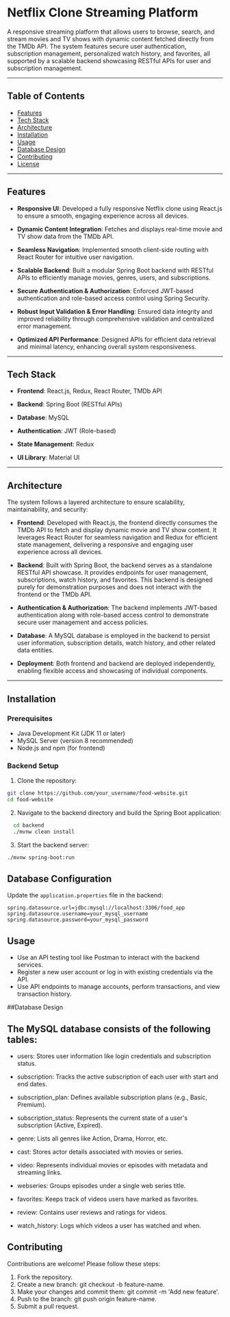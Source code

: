 # Netflix Clone Streaming Platform

A responsive streaming platform that allows users to browse, search, and stream movies and TV shows with dynamic content fetched directly from the TMDb API. The system features secure user authentication, subscription management, personalized watch history, and favorites, all supported by a scalable backend showcasing RESTful APIs for user and subscription management.



---

## Table of Contents

- [Features](#features)  
- [Tech Stack](#tech-stack)  
- [Architecture](#architecture)  
- [Installation](#installation)  
- [Usage](#usage)  
- [Database Design](#database-design)  
- [Contributing](#contributing)  
- [License](#license)  

---

## Features

- **Responsive UI**: Developed a fully responsive Netflix clone using React.js to ensure a smooth, engaging experience across all devices.

- **Dynamic Content Integration**: Fetches and displays real-time movie and TV show data from the TMDb API.

- **Seamless Navigation**: Implemented smooth client-side routing with React Router for intuitive user navigation.

- **Scalable Backend**: Built a modular Spring Boot backend with RESTful APIs to efficiently manage movies, genres, users, and subscriptions.

- **Secure Authentication & Authorization**: Enforced JWT-based authentication and role-based access control using Spring Security.

- **Robust Input Validation & Error Handling**: Ensured data integrity and improved reliability through comprehensive validation and centralized error management.

- **Optimized API Performance**: Designed APIs for efficient data retrieval and minimal latency, enhancing overall system responsiveness.
  

---

## Tech Stack

- **Frontend**: React.js, Redux, React Router, TMDb API

- **Backend**: Spring Boot (RESTful APIs)

- **Database**: MySQL

- **Authentication**: JWT (Role-based)

- **State Management**: Redux

- **UI Library**: Material UI

---

## Architecture

The system follows a layered architecture to ensure scalability, maintainability, and security:

- **Frontend**: Developed with React.js, the frontend directly consumes the TMDb API to fetch and display dynamic movie and TV show content. It leverages React Router for seamless navigation and Redux for efficient state management, delivering a responsive and engaging user experience across all devices.

- **Backend**: Built with Spring Boot, the backend serves as a standalone RESTful API showcase. It provides endpoints for user management, subscriptions, watch history, and favorites. This backend is designed purely for demonstration purposes and does not interact with the frontend or the TMDb API.

- **Authentication & Authorization**: The backend implements JWT-based authentication along with role-based access control to demonstrate secure user management and access policies.

- **Database**: A MySQL database is employed in the backend to persist user information, subscription details, watch history, and other related data entities.

- **Deployment**: Both frontend and backend are deployed independently, enabling flexible access and showcasing of individual components.

---

## Installation

### Prerequisites

- Java Development Kit (JDK 11 or later)  
- MySQL Server (version 8 recommended)  
- Node.js and npm (for frontend)  

### Backend Setup

1. Clone the repository:

```bash
git clone https://github.com/your_username/food-website.git
cd food-website
```
  
  2. Navigate to the backend directory and build the Spring Boot application:
```bash
  cd backend
  ./mvnw clean install
```
  
  3. Start the backend server:
  ```bash   
  ./mvnw spring-boot:run
  ```

## Database Configuration

Update the `application.properties` file in the backend:

```properties
spring.datasource.url=jdbc:mysql://localhost:3306/food_app
spring.datasource.username=your_mysql_username
spring.datasource.password=your_mysql_password
```


## Usage
- Use an API testing tool like Postman to interact with the backend services.
- Register a new user account or log in with existing credentials via the API.
- Use API endpoints to manage accounts, perform transactions, and view transaction history.

<!--
![DB Image](https://res.cloudinary.com/dxfn9epwh/image/upload/v1725342370/v/cip7wwfsdvati6gvdgrz.png)
-->

##Database Design
## The MySQL database consists of the following tables:
- users: Stores user information like login credentials and subscription status.

- subscription: Tracks the active subscription of each user with start and end dates.

- subscription_plan: Defines available subscription plans (e.g., Basic, Premium).

- subscription_status: Represents the current state of a user's subscription (Active, Expired).

- genre: Lists all genres like Action, Drama, Horror, etc.

- cast: Stores actor details associated with movies or series.

- video: Represents individual movies or episodes with metadata and streaming links.

- webseries: Groups episodes under a single web series title.

- favorites: Keeps track of videos users have marked as favorites.

- review: Contains user reviews and ratings for videos.

- watch_history: Logs which videos a user has watched and when.

## Contributing
Contributions are welcome! Please follow these steps:
1. Fork the repository.
2. Create a new branch: git checkout -b feature-name.
3. Make your changes and commit them: git commit -m 'Add new feature'.
4. Push to the branch: git push origin feature-name.
5. Submit a pull request.
